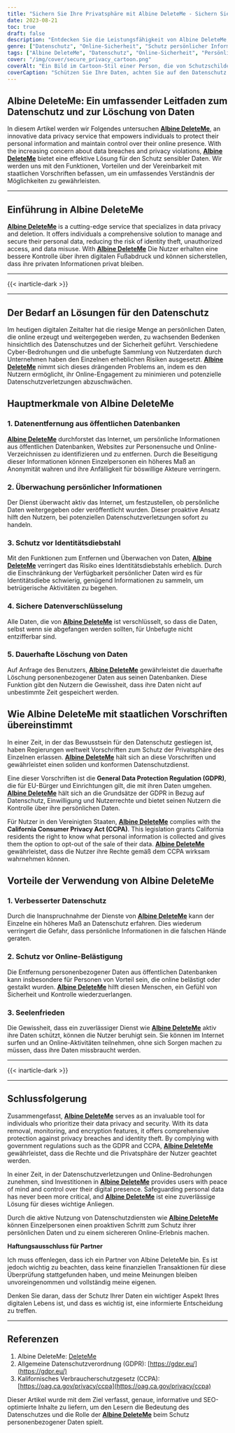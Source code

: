 ```yaml
---
title: "Sichern Sie Ihre Privatsphäre mit Albine DeleteMe - Sichern Sie Ihre digitale Präsenz"
date: 2023-08-21
toc: true
draft: false
description: "Entdecken Sie die Leistungsfähigkeit von Albine DeleteMe, einem Datenschutzdienst, der Sie in die Lage versetzt, Ihre persönlichen Informationen zu schützen und so für Online-Sicherheit und Seelenfrieden zu sorgen."
genre: ["Datenschutz", "Online-Sicherheit", "Schutz persönlicher Informationen", "Prävention von Identitätsdiebstahl", "Verwaltung des digitalen Fußabdrucks", "Cybersecurity", "Internet Privacy", "Löschung von Daten", "GDPR-Einhaltung", "CCPA"]
tags: ["Albine DeleteMe", "Datenschutz", "Online-Sicherheit", "Persönliche Informationen", "Prävention von Identitätsdiebstahl", "Digitaler Fußabdruck", "Cybersecurity", "Internet Privacy", "Löschung von Daten", "GDPR-Einhaltung", "CCPA", "Datenschutz", "Datenpanne", "Datenschutz Service", "Sensible Daten", "Online-Präsenz", "Datenschutzbestimmungen", "Überwachung der Daten", "Identitätsschutz", "Datenverschlüsselung", "Verletzung der Privatsphäre", "Persönliche Daten schützen", "Schutz der Online-Privatsphäre", "Sicheres Entfernen von Daten", "Prävention von Bedrohungen der Privatsphäre", "Eindämmung von Identitätsdiebstahl", "Lösung für den Datenschutz", "Online Privacy Management", "Maßnahmen zur Datensicherheit", "Einhaltung der Datenschutzbestimmungen", "Online-Identitätsschutz"]
cover: "/img/cover/secure_privacy_cartoon.png"
coverAlt: "Ein Bild im Cartoon-Stil einer Person, die von Schutzschilden umgeben ist, die für den Schutz der Privatsphäre und der Daten im Internet stehen."
coverCaption: "Schützen Sie Ihre Daten, achten Sie auf den Datenschutz."
---
```


## Albine DeleteMe: Ein umfassender Leitfaden zum Datenschutz und zur Löschung von Daten

In diesem Artikel werden wir Folgendes untersuchen [**Albine DeleteMe**](https://dnt.abine.com/#/ref_register/pC8ZbvQtt), an innovative data privacy service that empowers individuals to protect their personal information and maintain control over their online presence. With the increasing concern about data breaches and privacy violations, [**Albine DeleteMe**](https://dnt.abine.com/#/ref_register/pC8ZbvQtt) bietet eine effektive Lösung für den Schutz sensibler Daten. Wir werden uns mit den Funktionen, Vorteilen und der Vereinbarkeit mit staatlichen Vorschriften befassen, um ein umfassendes Verständnis der Möglichkeiten zu gewährleisten.

______

## Einführung in Albine DeleteMe

[**Albine DeleteMe**](https://dnt.abine.com/#/ref_register/pC8ZbvQtt) is a cutting-edge service that specializes in data privacy and deletion. It offers individuals a comprehensive solution to manage and secure their personal data, reducing the risk of identity theft, unauthorized access, and data misuse. With [**Albine DeleteMe**](https://dnt.abine.com/#/ref_register/pC8ZbvQtt) Die Nutzer erhalten eine bessere Kontrolle über ihren digitalen Fußabdruck und können sicherstellen, dass ihre privaten Informationen privat bleiben.

______

{{< inarticle-dark >}}

______

## Der Bedarf an Lösungen für den Datenschutz

Im heutigen digitalen Zeitalter hat die riesige Menge an persönlichen Daten, die online erzeugt und weitergegeben werden, zu wachsenden Bedenken hinsichtlich des Datenschutzes und der Sicherheit geführt. Verschiedene Cyber-Bedrohungen und die unbefugte Sammlung von Nutzerdaten durch Unternehmen haben den Einzelnen erheblichen Risiken ausgesetzt. [**Albine DeleteMe**](https://dnt.abine.com/#/ref_register/pC8ZbvQtt) nimmt sich dieses drängenden Problems an, indem es den Nutzern ermöglicht, ihr Online-Engagement zu minimieren und potenzielle Datenschutzverletzungen abzuschwächen.

## Hauptmerkmale von Albine DeleteMe

### 1. Datenentfernung aus öffentlichen Datenbanken

[**Albine DeleteMe**](https://dnt.abine.com/#/ref_register/pC8ZbvQtt) durchforstet das Internet, um persönliche Informationen aus öffentlichen Datenbanken, Websites zur Personensuche und Online-Verzeichnissen zu identifizieren und zu entfernen. Durch die Beseitigung dieser Informationen können Einzelpersonen ein höheres Maß an Anonymität wahren und ihre Anfälligkeit für böswillige Akteure verringern.

### 2. Überwachung persönlicher Informationen

Der Dienst überwacht aktiv das Internet, um festzustellen, ob persönliche Daten weitergegeben oder veröffentlicht wurden. Dieser proaktive Ansatz hilft den Nutzern, bei potenziellen Datenschutzverletzungen sofort zu handeln.

### 3. Schutz vor Identitätsdiebstahl

Mit den Funktionen zum Entfernen und Überwachen von Daten, [**Albine DeleteMe**](https://dnt.abine.com/#/ref_register/pC8ZbvQtt) verringert das Risiko eines Identitätsdiebstahls erheblich. Durch die Einschränkung der Verfügbarkeit persönlicher Daten wird es für Identitätsdiebe schwierig, genügend Informationen zu sammeln, um betrügerische Aktivitäten zu begehen.

### 4. Sichere Datenverschlüsselung

Alle Daten, die von [**Albine DeleteMe**](https://dnt.abine.com/#/ref_register/pC8ZbvQtt) ist verschlüsselt, so dass die Daten, selbst wenn sie abgefangen werden sollten, für Unbefugte nicht entzifferbar sind.

### 5. Dauerhafte Löschung von Daten

Auf Anfrage des Benutzers, [**Albine DeleteMe**](https://dnt.abine.com/#/ref_register/pC8ZbvQtt) gewährleistet die dauerhafte Löschung personenbezogener Daten aus seinen Datenbanken. Diese Funktion gibt den Nutzern die Gewissheit, dass ihre Daten nicht auf unbestimmte Zeit gespeichert werden.

## Wie Albine DeleteMe mit staatlichen Vorschriften übereinstimmt

In einer Zeit, in der das Bewusstsein für den Datenschutz gestiegen ist, haben Regierungen weltweit Vorschriften zum Schutz der Privatsphäre des Einzelnen erlassen. [**Albine DeleteMe**](https://dnt.abine.com/#/ref_register/pC8ZbvQtt) hält sich an diese Vorschriften und gewährleistet einen soliden und konformen Datenschutzdienst.

Eine dieser Vorschriften ist die **General Data Protection Regulation (GDPR)**, die für EU-Bürger und Einrichtungen gilt, die mit ihren Daten umgehen. [**Albine DeleteMe**](https://dnt.abine.com/#/ref_register/pC8ZbvQtt) hält sich an die Grundsätze der GDPR in Bezug auf Datenschutz, Einwilligung und Nutzerrechte und bietet seinen Nutzern die Kontrolle über ihre persönlichen Daten.

Für Nutzer in den Vereinigten Staaten, [**Albine DeleteMe**](https://dnt.abine.com/#/ref_register/pC8ZbvQtt) complies with the **California Consumer Privacy Act (CCPA)**. This legislation grants California residents the right to know what personal information is collected and gives them the option to opt-out of the sale of their data. [**Albine DeleteMe**](https://dnt.abine.com/#/ref_register/pC8ZbvQtt) gewährleistet, dass die Nutzer ihre Rechte gemäß dem CCPA wirksam wahrnehmen können.

## Vorteile der Verwendung von Albine DeleteMe

### 1. Verbesserter Datenschutz

Durch die Inanspruchnahme der Dienste von [**Albine DeleteMe**](https://dnt.abine.com/#/ref_register/pC8ZbvQtt) kann der Einzelne ein höheres Maß an Datenschutz erfahren. Dies wiederum verringert die Gefahr, dass persönliche Informationen in die falschen Hände geraten.

### 2. Schutz vor Online-Belästigung

Die Entfernung personenbezogener Daten aus öffentlichen Datenbanken kann insbesondere für Personen von Vorteil sein, die online belästigt oder gestalkt wurden. [**Albine DeleteMe**](https://dnt.abine.com/#/ref_register/pC8ZbvQtt) hilft diesen Menschen, ein Gefühl von Sicherheit und Kontrolle wiederzuerlangen.

### 3. Seelenfrieden

Die Gewissheit, dass ein zuverlässiger Dienst wie [**Albine DeleteMe**](https://dnt.abine.com/#/ref_register/pC8ZbvQtt) aktiv ihre Daten schützt, können die Nutzer beruhigt sein. Sie können im Internet surfen und an Online-Aktivitäten teilnehmen, ohne sich Sorgen machen zu müssen, dass ihre Daten missbraucht werden.

______

{{< inarticle-dark >}}

______


## Schlussfolgerung

Zusammengefasst, [**Albine DeleteMe**](https://dnt.abine.com/#/ref_register/pC8ZbvQtt) serves as an invaluable tool for individuals who prioritize their data privacy and security. With its data removal, monitoring, and encryption features, it offers comprehensive protection against privacy breaches and identity theft. By complying with government regulations such as the GDPR and CCPA, [**Albine DeleteMe**](https://dnt.abine.com/#/ref_register/pC8ZbvQtt) gewährleistet, dass die Rechte und die Privatsphäre der Nutzer geachtet werden.

In einer Zeit, in der Datenschutzverletzungen und Online-Bedrohungen zunehmen, sind Investitionen in [**Albine DeleteMe**](https://dnt.abine.com/#/ref_register/pC8ZbvQtt) provides users with peace of mind and control over their digital presence. Safeguarding personal data has never been more critical, and [**Albine DeleteMe**](https://dnt.abine.com/#/ref_register/pC8ZbvQtt) ist eine zuverlässige Lösung für dieses wichtige Anliegen.

Durch die aktive Nutzung von Datenschutzdiensten wie [**Albine DeleteMe**](https://dnt.abine.com/#/ref_register/pC8ZbvQtt) können Einzelpersonen einen proaktiven Schritt zum Schutz ihrer persönlichen Daten und zu einem sichereren Online-Erlebnis machen.

**Haftungsausschluss für Partner**

Ich muss offenlegen, dass ich ein Partner von Albine DeleteMe bin. Es ist jedoch wichtig zu beachten, dass keine finanziellen Transaktionen für diese Überprüfung stattgefunden haben, und meine Meinungen bleiben unvoreingenommen und vollständig meine eigenen.

Denken Sie daran, dass der Schutz Ihrer Daten ein wichtiger Aspekt Ihres digitalen Lebens ist, und dass es wichtig ist, eine informierte Entscheidung zu treffen.
______


## Referenzen

1. Albine DeleteMe: [DeleteMe](https://dnt.abine.com/#/ref_register/pC8ZbvQtt)
2. Allgemeine Datenschutzverordnung (GDPR): [https://gdpr.eu/](https://gdpr.eu/)
3. Kalifornisches Verbraucherschutzgesetz (CCPA): [https://oag.ca.gov/privacy/ccpa](https://oag.ca.gov/privacy/ccpa)

Dieser Artikel wurde mit dem Ziel verfasst, genaue, informative und SEO-optimierte Inhalte zu liefern, um den Lesern die Bedeutung des Datenschutzes und die Rolle der [**Albine DeleteMe**](https://dnt.abine.com/#/ref_register/pC8ZbvQtt) beim Schutz personenbezogener Daten spielt.





